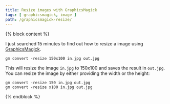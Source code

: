 ```yaml
---
title: Resize images with GraphicsMagick
tags: [ graphicsmagick, image ]
path: /graphicsmagick-resize/
---
```

{% block content %}

I just searched 15 minutes to find out how to resize a image using [GraphicsMagick](http://www.graphicsmagick.org).

<pre><code class="shell">gm convert -resize 150x100 in.jpg out.jpg</code></pre>

This will resize the image <code>in.jpg</code> to 150x100 and saves the result in <code>out.jpg</code>. You can resize the image by either providing the width or the height:

<pre><code class="shell">gm convert -resize 150 in.jpg out.jpg
gm convert -resize x100 in.jpg out.jpg</code></pre>

{% endblock %}
